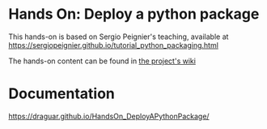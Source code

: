 # Hands On: Deploy a python package
This hands-on is based on Sergio Peignier's teaching, available at https://sergiopeignier.github.io/tutorial_python_packaging.html

The hands-on content can be found in [the project's wiki](https://github.com/draguar/HandsOn_DeployAPythonPackage/wiki)

# Documentation
https://draguar.github.io/HandsOn_DeployAPythonPackage/
